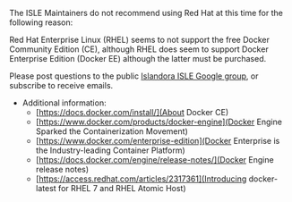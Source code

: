 <!--- PAGE_TITLE --->

The ISLE Maintainers do not recommend using Red Hat at this time for the following reason:

Red Hat Enterprise Linux (RHEL) seems to not support the free Docker Community Edition (CE), although RHEL does seem to support Docker Enterprise Edition (Docker EE) although the latter must be purchased.

Please post questions to the public [Islandora ISLE Google group](https://groups.google.com/forum/#!forum/islandora-isle), or subscribe to receive emails.

   * Additional information:
     * [https://docs.docker.com/install/](About Docker CE)
     * [https://www.docker.com/products/docker-engine](Docker Engine Sparked the Containerization Movement)
     * [https://www.docker.com/enterprise-edition](Docker Enterprise is the Industry-leading Container Platform)
     * [https://docs.docker.com/engine/release-notes/](Docker Engine release notes)
     * [https://access.redhat.com/articles/2317361](Introducing docker-latest for RHEL 7 and RHEL Atomic Host)

